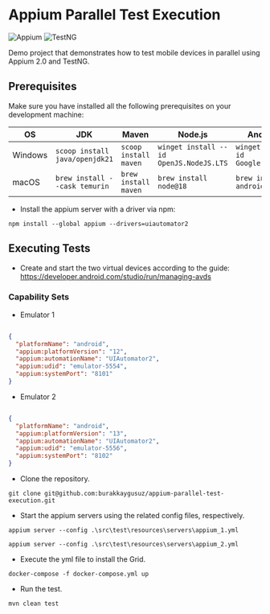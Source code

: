 # Appium Parallel Test Execution

![Appium](https://img.shields.io/maven-central/v/io.appium/java-client?color=%23428bca&label=appium&logo=appium&style=for-the-badge) ![TestNG](https://img.shields.io/maven-central/v/org.testng/testng?color=%23ffcc66&label=testng&logo=testng&style=for-the-badge)

Demo project that demonstrates how to test mobile devices in parallel using Appium 2.0 and TestNG.

## Prerequisites

Make sure you have installed all the following prerequisites on your development machine:

| OS      | JDK                            | Maven                 | Node.js                                 | Android Studio                                |
|---------|--------------------------------|-----------------------|-----------------------------------------|-----------------------------------------------|
| Windows | `scoop install java/openjdk21` | `scoop install maven` | `winget install --id OpenJS.NodeJS.LTS` | `winget install -e --id Google.AndroidStudio` |
| macOS   | `brew install --cask temurin`  | `brew install maven`  | `brew install node@18`                  | `brew install --cask android-studio`          |

- Install the appium server with a driver via npm:

```shell
npm install --global appium --drivers=uiautomator2
```

## Executing Tests

- Create and start the two virtual devices according to the
  guide:  <https://developer.android.com/studio/run/managing-avds>

### Capability Sets

- Emulator 1

```json

{
  "platformName": "android",
  "appium:platformVersion": "12",
  "appium:automationName": "UIAutomator2",
  "appium:udid": "emulator-5554",
  "appium:systemPort": "8101"
}
```

- Emulator 2

```json

{
  "platformName": "android",
  "appium:platformVersion": "13",
  "appium:automationName": "UIAutomator2",
  "appium:udid": "emulator-5556",
  "appium:systemPort": "8102"
}
```

- Clone the repository.

```shell
git clone git@github.com:burakkaygusuz/appium-parallel-test-execution.git
```

- Start the appium servers using the related config files, respectively.

```shell
appium server --config .\src\test\resources\servers\appium_1.yml

appium server --config .\src\test\resources\servers\appium_2.yml
```

- Execute the yml file to install the Grid.

```shell
docker-compose -f docker-compose.yml up
```

- Run the test.

```shell
mvn clean test
```
